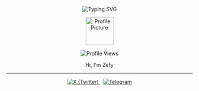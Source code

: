<div align="center">

  <p align="center">
  <img src="https://readme-typing-svg.demolab.com/?lines=Welcome%20to%20Zefy%20GitHub%20&center=true&width=300&height=40&color=FFD700&vCenter=true&size=22" alt="Typing SVG">
</p>

<img src="https://media4.giphy.com/media/v1.Y2lkPTc5MGI3NjExMXJlcWV0aWJuZm1la2Z4bHE4cHQzZ2h2N3J3Z2xyYW5ibmVsNTc2MiZlcD12MV9pbnRlcm5hbF9naWZfYnlfaWQmY3Q9Zw/T39xVRtzPu2TsbR7US/giphy.gif" width="75" alt="Profile Picture"/>



![Profile Views](https://visitor-badge.laobi.icu/badge?page_id=0xzefy.0xzefy)

Hi, I'm Zefy

---

<a href="https://x.com/0xzefy?t=5DkTQ1yamC6-azcziFxrbQ&s=09" target="_blank">
  <img src="https://img.shields.io/badge/X-24292f?style=plastic&logo=twitter&logoColor=white" alt="X (Twitter)">
</a>
&nbsp;
<a href="https://t.me/+y-0tSsKxHR1hYTI9" target="_blank">
  <img src="https://img.shields.io/badge/Telegram-191970?style=plastic&logo=telegram&logoColor=white" alt="Telegram">
</a>

</div>
